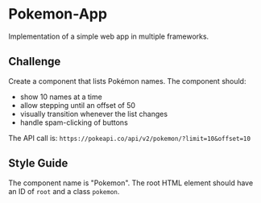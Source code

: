 # Pokemon-App

Implementation of a simple web app in multiple frameworks.

## Challenge

Create a component that lists Pokémon names. The component should:

* show 10 names at a time
* allow stepping until an offset of 50
* visually transition whenever the list changes
* handle spam-clicking of buttons

The API call is: `https://pokeapi.co/api/v2/pokemon/?limit=10&offset=10`

## Style Guide

The component name is "Pokemon". The root HTML element should have an ID of `root` and a class `pokemon`.
